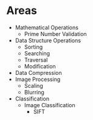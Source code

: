 # Areas
- Mathematical Operations
	- Prime Number Validation
- Data Structure Operations
	- Sorting
	- Searching
	- Traversal
	- Modification
- Data Compression
- Image Processing
	- Scaling
	- Blurring
- Classification
	- Image Classification
		- SIFT